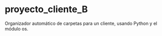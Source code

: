 # proyecto_cliente_B
 Organizador automático de carpetas para un cliente, usando Python y el módulo os.
